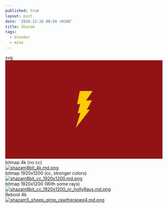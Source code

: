 ```yaml
---
published: true
layout: post
date: '2018-12-28 00:50 +0100'
title: Shazam
tags:
  - blender
  - mine
---
```

svg  
<img style="width: 500px;" src="/media/sheldonsShazam2.svg" alt="sheldonsShazam2.svg" /><br />
bitmap 4k (no cc)  
[![shazam8bit_4k.md.png](https://cdn.scrot.moe/images/2018/12/28/shazam8bit_4k.md.png)](https://cdn.scrot.moe/images/2018/12/28/shazam8bit_4k.png)  
bitmap 1920x1200 (cc, stronger colors)  
[![shazam8bit_cc_1920x1200.md.png](https://cdn.scrot.moe/images/2018/12/28/shazam8bit_cc_1920x1200.md.png)](https://cdn.scrot.moe/images/2018/12/28/shazam8bit_cc_1920x1200.png)  
bitmap 1920x1200 (With some rays)  
[![shazam8bit_cc_1920x1200_nr_hollyRays.md.png](https://cdn.scrot.moe/images/2018/12/28/shazam8bit_cc_1920x1200_nr_hollyRays.md.png)](https://cdn.scrot.moe/images/2018/12/28/shazam8bit_cc_1920x1200_nr_hollyRays.png)  
Reboot 4k  
[![shazam5_sheep_gimp_rawtherapee4.md.png](https://cdn.scrot.moe/images/2018/12/28/shazam5_sheep_gimp_rawtherapee4.md.png)](https://cdn.scrot.moe/images/2018/12/28/shazam5_sheep_gimp_rawtherapee4.png)
